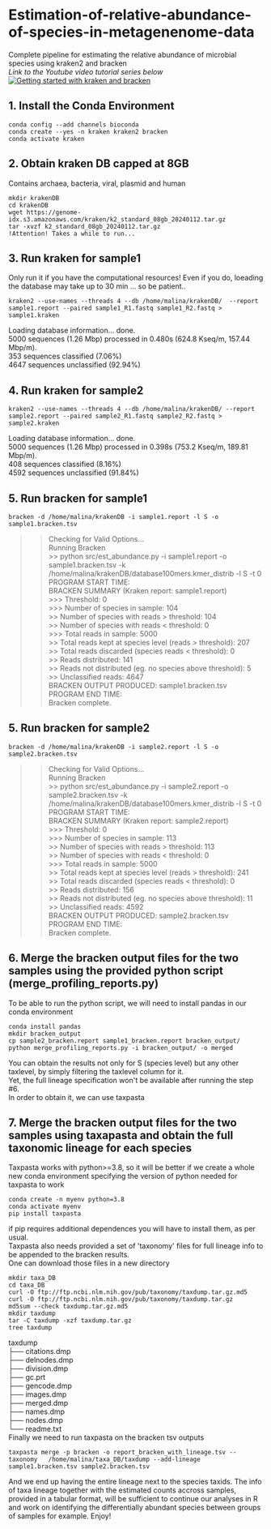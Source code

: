# Estimation-of-relative-abundance-of-species-in-metagenenome-data
Complete pipeline for estimating the relative abundance of microbial species using kraken2 and bracken    
*Link to the Youtube video tutorial series below*    
[![Getting started with kraken and bracken](http://img.youtube.com/vi/LoMORt9u1ys/0.jpg)](https://[www.youtube.com/watch?v=kR_iHVau8GI](https://www.youtube.com/watch?v=LoMORt9u1ys) "Getting started with kraken and bracken" )
   
## 1. Install the Conda Environment

```{bash, eval=FALSE}
conda config --add channels bioconda  
conda create --yes -n kraken kraken2 bracken  
conda activate kraken 
```
## 2. Obtain kraken DB capped at 8GB
Contains archaea, bacteria, viral, plasmid and human 
```{bash, eval=FALSE}
mkdir krakenDB  
cd krakenDB  
wget https://genome-idx.s3.amazonaws.com/kraken/k2_standard_08gb_20240112.tar.gz    
tar -xvzf k2_standard_08gb_20240112.tar.gz  
!Attention! Takes a while to run...
```
## 3. Run kraken for sample1 
Only run it if you have the computational resources! Even if you do, loeading the database may take up to 30 min ... so be patient..      
```{bash, eval=FALSE}
kraken2 --use-names --threads 4 --db /home/malina/krakenDB/  --report sample1.report --paired sample1_R1.fastq sample1_R2.fastq > sample1.kraken
```
Loading database information... done.  
5000 sequences (1.26 Mbp) processed in 0.480s (624.8 Kseq/m, 157.44 Mbp/m).  
  353 sequences classified (7.06%)  
  4647 sequences unclassified (92.94%)  
## 4. Run kraken for sample2
```{bash, eval=FALSE}
kraken2 --use-names --threads 4 --db /home/malina/krakenDB/ --report sample2.report --paired sample2_R1.fastq sample2_R2.fastq > sample2.kraken
```
Loading database information... done.  
5000 sequences (1.26 Mbp) processed in 0.398s (753.2 Kseq/m, 189.81 Mbp/m).  
  408 sequences classified (8.16%)  
  4592 sequences unclassified (91.84%)  
 ## 5. Run bracken for sample1 
 ```{bash, eval=FALSE}
bracken -d /home/malina/krakenDB -i sample1.report -l S -o sample1.bracken.tsv
```
 >> Checking for Valid Options...  
 >> Running Bracken  
      >> python src/est_abundance.py -i sample1.report -o sample1.bracken.tsv -k /home/malina/krakenDB/database100mers.kmer_distrib -l S -t 0  
PROGRAM START TIME:  
BRACKEN SUMMARY (Kraken report: sample1.report)  
    >>> Threshold: 0  
    >>> Number of species in sample: 104  
          >> Number of species with reads > threshold: 104  
          >> Number of species with reads < threshold: 0  
    >>> Total reads in sample: 5000  
          >> Total reads kept at species level (reads > threshold): 207  
          >> Total reads discarded (species reads < threshold): 0  
          >> Reads distributed: 141  
          >> Reads not distributed (eg. no species above threshold): 5  
          >> Unclassified reads: 4647  
BRACKEN OUTPUT PRODUCED: sample1.bracken.tsv  
PROGRAM END TIME:  
  Bracken complete.  

## 5. Run bracken for sample2 
```{bash, eval=FALSE}
bracken -d /home/malina/krakenDB -i sample2.report -l S -o sample2.bracken.tsv 
```
>> Checking for Valid Options...  
 >> Running Bracken  
      >> python src/est_abundance.py -i sample2.report -o sample2.bracken.tsv -k /home/malina/krakenDB/database100mers.kmer_distrib -l S -t 0  
PROGRAM START TIME:  
BRACKEN SUMMARY (Kraken report: sample2.report)  
    >>> Threshold: 0  
    >>> Number of species in sample: 113  
          >> Number of species with reads > threshold: 113  
          >> Number of species with reads < threshold: 0  
    >>> Total reads in sample: 5000  
          >> Total reads kept at species level (reads > threshold): 241  
          >> Total reads discarded (species reads < threshold): 0  
          >> Reads distributed: 156  
          >> Reads not distributed (eg. no species above threshold): 11  
          >> Unclassified reads: 4592  
BRACKEN OUTPUT PRODUCED: sample2.bracken.tsv  
PROGRAM END TIME:  
  Bracken complete.  

## 6. Merge the bracken output files for the two samples using the provided python script (merge_profiling_reports.py)
To be able to run the python script, we will need to install pandas in our conda environment
```{bash, eval=FALSE}
conda install pandas
mkdir bracken_output
cp sample2_bracken.report sample1_bracken.report bracken_output/
python merge_profiling_reports.py -i bracken_output/ -o merged
```
You can obtain the results not only for S (species level) but any other taxlevel, by simply filtering the taxlevel column for it.   
Yet, the full lineage specification won't be available after running the step #6.  
In order to obtain it, we can use taxpasta  
## 7. Merge the bracken output files for the two samples using taxapasta and obtain the full taxonomic lineage for each species
Taxpasta works with python>=3.8, so it will be better if we create a whole new conda environment specifying the version of python needed for taxpasta to work
```{bash, eval=FALSE}
conda create -n myenv python=3.8
conda activate myenv
pip install taxpasta
```
if pip requires additional dependences you will have to install them, as per usual.  
Taxpasta also needs provided a set of 'taxonomy' files for full lineage info to be appended to the bracken results.  
One can download those files in a new directory   
```{bash, eval=FALSE}
mkdir taxa_DB
cd taxa_DB
curl -O ftp://ftp.ncbi.nlm.nih.gov/pub/taxonomy/taxdump.tar.gz.md5
curl -O ftp://ftp.ncbi.nlm.nih.gov/pub/taxonomy/taxdump.tar.gz
md5sum --check taxdump.tar.gz.md5
mkdir taxdump
tar -C taxdump -xzf taxdump.tar.gz
tree taxdump
```
taxdump  
├── citations.dmp  
├── delnodes.dmp  
├── division.dmp  
├── gc.prt  
├── gencode.dmp  
├── images.dmp  
├── merged.dmp  
├── names.dmp  
├── nodes.dmp  
└── readme.txt  
Finally we need to run taxpasta on the bracken tsv outputs 
```{bash, eval=FALSE}
taxpasta merge -p bracken -o report_bracken_with_lineage.tsv --taxonomy   /home/malina/taxa_DB/taxdump --add-lineage sample1.bracken.tsv sample2.bracken.tsv
```
And we end up having the entire lineage next to the species taxids. The info of taxa lineage together with the estimated counts accross samples, provided in a tabular format, will be sufficient to continue our analyses in R and work on identifying the differentially abundant species between groups of samples for example. Enjoy!
